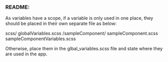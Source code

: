 ### README:

As variables have a scope, if a variable is only used in one place, 
they should be placed in their own separate file as below:

scss/
      globalVariables.scss
      /sampleComponent/
                     sampleComponent.scss
                     sampleComponentVariables.scss 

Otherwise, place them in the glbal_variables.scss file and state where they are used in the app.